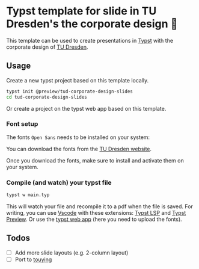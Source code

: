 # Typst template for slide in TU Dresden's the corporate design :microphone: 

This template can be used to create presentations in [Typst](https://github.com/typst/typst) with the corporate design of [TU Dresden](https://www.tu-dresden.de/).

## Usage

Create a new typst project based on this template locally.

```bash
typst init @preview/tud-corporate-design-slides
cd tud-corporate-design-slides
```

Or create a project on the typst web app based on this template.

### Font setup

The fonts `Open Sans` needs to be installed on your system:

You can download the fonts from the [TU Dresden website](https://tu-dresden.de/intern/services-und-hilfe/ressourcen/dateien/kommunizieren_und_publizieren/corporate-design/cd-elemente/schrift-tud-open-sans).

Once you download the fonts, make sure to install and activate them on your system.

### Compile (and watch) your typst file

```bash
typst w main.typ
```

This will watch your file and recompile it to a pdf when the file is saved. For writing, you can use [Vscode](https://code.visualstudio.com/) with these extensions: [Typst LSP](https://marketplace.visualstudio.com/items?itemName=nvarner.typst-lsp) and [Typst Preview](https://marketplace.visualstudio.com/items?itemName=mgt19937.typst-preview). Or use the [typst web app](https://typst.app/) (here you need to upload the fonts).

## Todos

- [ ] Add more slide layouts (e.g. 2-column layout)
- [ ] Port to [touying](https://github.com/touying-typ/touying)
